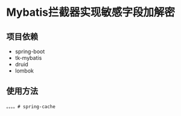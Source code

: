 # Mybatis拦截器实现敏感字段加解密

## 项目依赖
* spring-boot
* tk-mybatis
* druid
* lombok

## 使用方法
 
    。。。。# spring-cache
